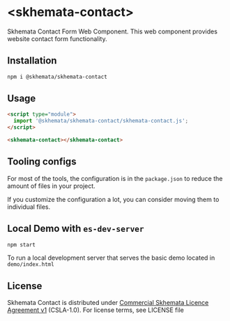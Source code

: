 # \<skhemata-contact>

Skhemata Contact Form Web Component. This web component provides website contact form functionality.

## Installation
```bash
npm i @skhemata/skhemata-contact
```

## Usage
```html
<script type="module">
  import '@skhemata/skhemata-contact/skhemata-contact.js';
</script>

<skhemata-contact></skhemata-contact>
```



## Tooling configs

For most of the tools, the configuration is in the `package.json` to reduce the amount of files in your project.

If you customize the configuration a lot, you can consider moving them to individual files.

## Local Demo with `es-dev-server`
```bash
npm start
```
To run a local development server that serves the basic demo located in `demo/index.html`

## License

Skhemata Contact is distributed under [Commercial Skhemata Licence Agreement v1](https://www.skhemata.com/license/csla-1.0) (CSLA-1.0). For license terms, see LICENSE file
